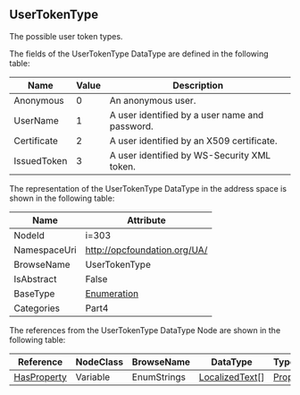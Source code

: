 <!-- datatype -->
## UserTokenType
The possible user token types.  
<!-- end of description -->
The fields of the UserTokenType DataType are defined in the following table:  

|Name|Value| Description|
|---|---|---|
|Anonymous|0|An anonymous user.|
|UserName|1|A user identified by a user name and password.|
|Certificate|2|A user identified by an X509 certificate.|
|IssuedToken|3|A user identified by WS-Security XML token.|

The representation of the UserTokenType DataType in the address space is shown in the following table:  

|Name|Attribute|
|---|---|
|NodeId|i=303|
|NamespaceUri|http://opcfoundation.org/UA/|
|BrowseName|UserTokenType|
|IsAbstract|False|
|BaseType|[Enumeration](../../../Part3/DataTypes/Enumeration/readme.md)|
|Categories|Part4|

The references from the UserTokenType DataType Node are shown in the following table:  

|Reference|NodeClass|BrowseName|DataType|TypeDefinition|ModellingRule|
|---|---|---|---|---|---|
|[HasProperty](../../../Part3/ReferenceTypes/HasProperty/readme.md)|Variable|EnumStrings|[LocalizedText](../../../Part3/DataTypes/LocalizedText/readme.md)[]|[PropertyType](../../Part5/VariableTypes/PropertyType/readme.md)|[Mandatory](../../Objects/Mandatory/readme.md)|

